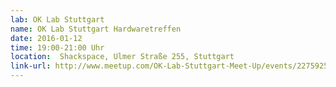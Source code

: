 ```yaml
---
lab: OK Lab Stuttgart
name: OK Lab Stuttgart Hardwaretreffen
date: 2016-01-12
time: 19:00-21:00 Uhr
location:  Shackspace, Ulmer Straße 255, Stuttgart
link-url: http://www.meetup.com/OK-Lab-Stuttgart-Meet-Up/events/227592590/
---
```

